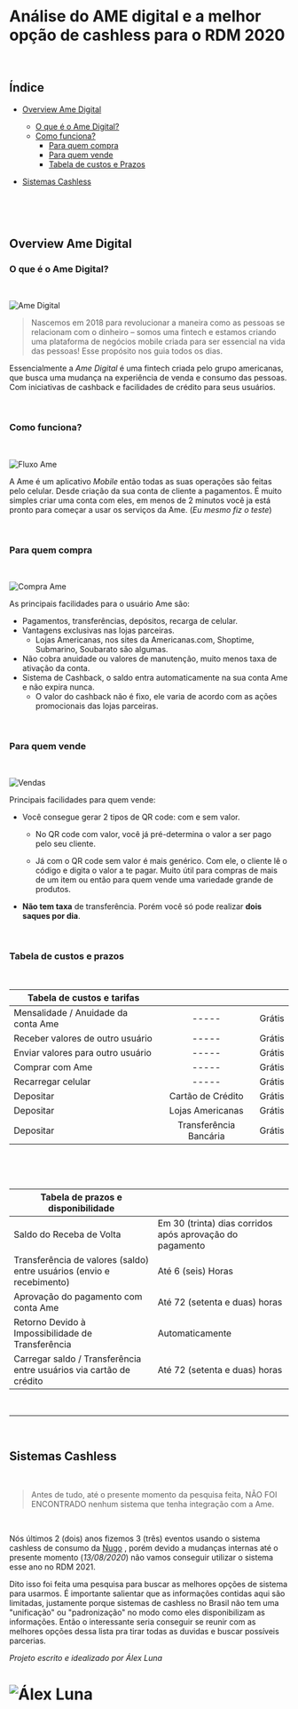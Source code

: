 
Análise do AME digital e a melhor opção de cashless para o RDM 2020
===

&nbsp;

 Índice
 --

*   [Overview Ame Digital](#overview)
    *   [O que é o Ame Digital?](#ame)
    *   [Como funciona?](#como-ame)
        *   [Para quem compra](#compra-ame)
        *   [Para quem vende](#venda-ame)
        *   [Tabela de custos e Prazos](#tabela)

*   [Sistemas Cashless](#sistema)

&nbsp;

&nbsp;
<h2 id="overview">Overview Ame Digital</h2>  
<h3 id="ame">O que é o Ame Digital?</h3>
&nbsp;


![Ame Digital](Screenshot_89.png)

>Nascemos em 2018 para revolucionar a maneira como as pessoas se relacionam com o dinheiro – somos uma fintech e estamos criando uma plataforma de negócios mobile criada para ser essencial na vida das pessoas! Esse propósito nos guia todos os dias.  

Essencialmente a _Ame Digital_ é uma fintech criada pelo grupo americanas, que busca uma mudança na experiência de venda e consumo das pessoas. Com iniciativas de cashback  e facilidades de crédito para seus usuários.



&nbsp;
<h3 id="como-ame">Como funciona?</h3>
&nbsp;

![Fluxo Ame](fluxo%20de%20funcionamento%20ame.png)

A Ame é um aplicativo _Mobile_ então todas as suas operações são feitas pelo celular. Desde criação da sua conta de cliente a pagamentos. É muito simples criar uma conta com eles, em menos de 2 minutos você ja está pronto para começar a usar os serviços da Ame. (_Eu mesmo fiz o teste_)

&nbsp;
<h3 id="compra-ame">Para quem compra</h3>
&nbsp;

![Compra Ame](Screenshot_90.png)

As principais facilidades para o usuário Ame são:
- Pagamentos, transferências, depósitos, recarga de celular.
- Vantagens exclusivas nas lojas parceiras.
  - Lojas Americanas, nos sites da Americanas.com, Shoptime, Submarino, Soubarato são algumas.
- Não cobra anuidade ou valores de manutenção, muito menos taxa de ativação da conta.
- Sistema de Cashback, o saldo entra automaticamente na sua conta Ame e não expira nunca.
  - O valor do cashback não é fixo, ele varia de acordo com as ações promocionais das lojas parceiras.


&nbsp;
<h3 id="venda-ame">Para quem vende</h3> 
&nbsp;

![Vendas](Screenshot_1.png)

Principais facilidades para quem vende:

- Você consegue gerar 2 tipos de QR code: com e sem valor.
  - No QR code com valor, você já pré-determina o valor a ser pago pelo seu cliente.

  - Já com o QR code sem valor é mais genérico. Com ele, o cliente lê o código e digita o valor a te pagar. Muito útil para compras de mais de um item ou então para quem vende uma variedade grande de produtos.

- **Não tem taxa** de transferência. Porém você só pode realizar **dois saques por dia**.

&nbsp;
<h3 id="tabela">Tabela de custos e prazos</h3>
&nbsp;


|Tabela de custos e tarifas         |                       |      |
|-----------------------------------|:---------------------:|------|
|Mensalidade / Anuidade da conta Ame|        -----          |Grátis|
|Receber valores de outro usuário   |        -----          |Grátis|
|Enviar valores para outro usuário  |        -----          |Grátis|
|Comprar com Ame                    |        -----          |Grátis|
|Recarregar celular                 |        -----          |Grátis|
|Depositar	                        | Cartão de Crédito     |Grátis|
|Depositar	                        | Lojas Americanas	    |Grátis|
|Depositar	                        | Transferência Bancária|Grátis|

&nbsp;

&nbsp;

|Tabela de prazos e disponibilidade                                     |                     |
|-----------------------------------------------------------------------|---------------------|
| Saldo do Receba de Volta          | Em 30 (trinta) dias corridos após aprovação do pagamento|
| Transferência de valores (saldo) entre usuários (envio e recebimento) | Até 6 (seis) Horas |
| Aprovação do pagamento com conta Ame                                  | Até 72 (setenta e duas) horas  |
| Retorno Devido à Impossibilidade de Transferência                     | Automaticamente    |
| Carregar saldo / Transferência entre usuários via cartão de crédito   | Até 72 (setenta e duas) horas |

&nbsp;

*  *  *

&nbsp;
<h2 id="sistema">Sistemas Cashless</h2>
&nbsp;

>Antes de tudo, até o presente momento da pesquisa feita, NÃO FOI ENCONTRADO nenhum sistema que tenha integração com a Ame.

&nbsp;

Nós últimos 2 (dois) anos fizemos 3 (três) eventos usando o sistema cashless de consumo da 
[Nugo](https://www.nugo.com.br) , porém devido a mudanças internas até o presente momento (_13/08/2020_) não vamos conseguir utilizar o sistema esse ano no RDM 2021.

Dito isso foi feita uma pesquisa para buscar as melhores opções de sistema para usarmos. É importante salientar que as informações contidas aqui são limitadas, justamente porque sistemas de cashless no Brasil não tem uma "unificação" ou "padronização" no modo como eles disponibilizam as informações. Então o interessante seria conseguir se reunir com as melhores opções dessa lista pra tirar todas as duvidas e buscar possíveis parcerias.


_Projeto escrito e idealizado por Álex Luna_

![Álex Luna](Assinatura%20de%20e-mail-.jpg)
=======